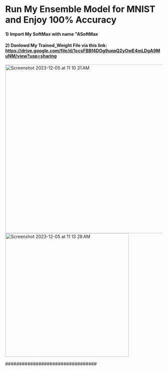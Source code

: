 # Run My Ensemble Model for MNIST and Enjoy 100% Accuracy

#### 1) Import My SoftMax with name "ASoftMax
#### 2) Donlowd My Trained_Weight File via this link:    https://drive.google.com/file/d/1ccsFBBf4DOg9uepQ2yOwE4mLDgA9MuNM/view?usp=sharing
      
<img width="539" alt="Screenshot 2023-12-05 at 11 10 31 AM" src="https://github.com/arminn84/Machine-Learning/assets/150948007/2f83f32f-a052-4679-8e19-17643b59ca2b">
<img width="395" alt="Screenshot 2023-12-05 at 11 13 28 AM" src="https://github.com/arminn84/Machine-Learning/assets/150948007/9f5b5f57-ffed-47e2-9a92-0b7eaabb7466">

#################################


